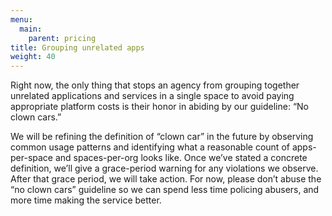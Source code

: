 ```yaml
---
menu:
  main:
    parent: pricing
title: Grouping unrelated apps
weight: 40
---
```


Right now, the only thing that stops an agency from grouping together unrelated applications and services in a single space to avoid paying appropriate platform costs is their honor in abiding by our guideline: “No clown cars.”

We will be refining the definition of “clown car” in the future by observing common usage patterns and identifying what a reasonable count of apps-per-space and spaces-per-org looks like. Once we’ve stated a concrete definition, we’ll give a grace-period warning for any violations we observe. After that grace period, we will take action. For now, please don’t abuse the “no clown cars” guideline so we can spend less time policing abusers, and more time making the service better.
